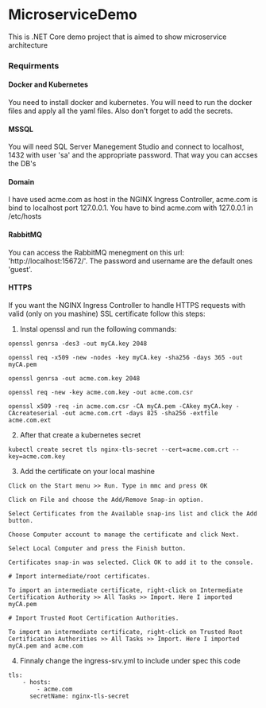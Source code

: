 # MicroserviceDemo
This is .NET Core demo project that is aimed to show microservice architecture

### Requirments

#### Docker and Kubernetes
You need to install docker and kubernetes. You will need to run the docker files and apply all the yaml files.
Also don't forget to add the secrets.

#### MSSQL
You will need SQL Server Manegement Studio and connect to localhost, 1432 with user 'sa' and the appropriate password. That way you can accses the DB's  

#### Domain
I have used acme.com as host in the NGINX Ingress Controller, acme.com is bind to localhost port 127.0.0.1. You have to bind acme.com with 127.0.0.1 in /etc/hosts

#### RabbitMQ
You can access the RabbitMQ menegment on this url: 'http://localhost:15672/'. The password and username are the default ones 'guest'. 

#### HTTPS
If you want the NGINX Ingress Controller to handle HTTPS requests with valid (only on you mashine) SSL certificate follow this steps:

1. Instal openssl and run the following commands:
```
openssl genrsa -des3 -out myCA.key 2048

openssl req -x509 -new -nodes -key myCA.key -sha256 -days 365 -out myCA.pem

openssl genrsa -out acme.com.key 2048

openssl req -new -key acme.com.key -out acme.com.csr

openssl x509 -req -in acme.com.csr -CA myCA.pem -CAkey myCA.key -CAcreateserial -out acme.com.crt -days 825 -sha256 -extfile acme.com.ext
```

2. After that create a kubernetes secret
```
kubectl create secret tls nginx-tls-secret --cert=acme.com.crt --key=acme.com.key
```

3. Add the certificate on your local mashine
```
Click on the Start menu >> Run. Type in mmc and press OK

Click on File and choose the Add/Remove Snap-in option.

Select Certificates from the Available snap-ins list and click the Add button.

Choose Computer account to manage the certificate and click Next.

Select Local Computer and press the Finish button.

Certificates snap-in was selected. Click OK to add it to the console.

# Import intermediate/root certificates. 

To import an intermediate certificate, right-click on Intermediate Certification Authority >> All Tasks >> Import. Here I imported myCA.pem

# Import Trusted Root Certification Authorities.

To import an intermediate certificate, right-click on Trusted Root Certification Authorities >> All Tasks >> Import. Here I imported myCA.pem and acme.com
```

4. Finnaly change the ingress-srv.yml to include under spec this code
```
tls: 
    - hosts:
        - acme.com 
      secretName: nginx-tls-secret
```

